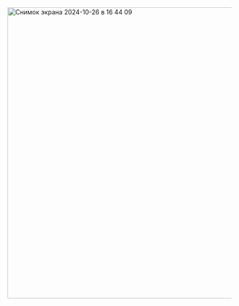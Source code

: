 <img width="653" alt="Снимок экрана 2024-10-26 в 16 44 09" src="https://github.com/user-attachments/assets/1c806d28-0c84-4af3-8fcc-a69bd1d19b9f">
